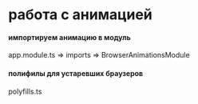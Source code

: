 # работа с анимацией

#### импортируем анимацию в модуль

app.module.ts => imports => BrowserAnimationsModule

#### полифилы для устаревших браузеров

polyfills.ts
